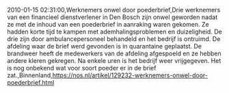 2010-01-15 02:31:00,Werknemers onwel door poederbrief,Drie werknemers van een financieel dienstverlener in Den Bosch zijn onwel geworden nadat ze met de inhoud van een poederbrief in aanraking waren gekomen. Ze hadden korte tijd te kampen met ademhalingsproblemen en duizeligheid. De drie zijn door ambulancepersoneel behandeld en het bedrijf is ontruimd. De afdeling waar de brief werd gevonden is in quarantaine geplaatst. De brandweer heeft de medewerkers van de afdeling afgespoeld en ze hebben andere kleren gekregen. Na enkele uren is het bedrijf weer vrijgegeven. Het is nog onbekend wat voor soort poeder er in de brief zat.,Binnenland,https://nos.nl/artikel/129232-werknemers-onwel-door-poederbrief.html